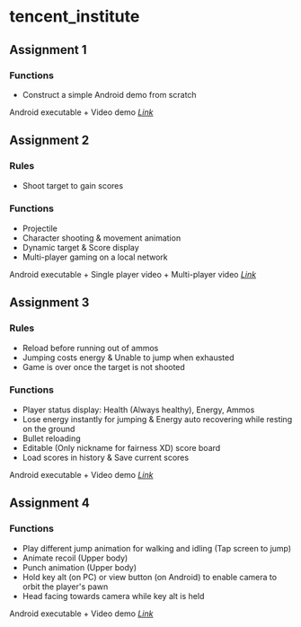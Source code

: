 # tencent_institute
## Assignment 1

### Functions
- Construct a simple Android demo from scratch

Android executable + Video demo [*Link*](https://share.weiyun.com/pM9dF1tx)

## Assignment 2

### Rules
- Shoot target to gain scores

### Functions
- Projectile
- Character shooting & movement animation 
- Dynamic target & Score display
- Multi-player gaming on a local network 

Android executable + Single player video + Multi-player video [*Link*](https://share.weiyun.com/PYU0Wjyx)

## Assignment 3

### Rules
- Reload before running out of ammos
- Jumping costs energy & Unable to jump when exhausted
- Game is over once the target is not shooted

### Functions
- Player status display: Health (Always healthy), Energy, Ammos
- Lose energy instantly for jumping & Energy auto recovering while resting on the ground
- Bullet reloading
- Editable (Only nickname for fairness XD) score board
- Load scores in history & Save current scores

Android executable + Video demo [*Link*](https://share.weiyun.com/WpKO2cTP)


## Assignment 4

### Functions
- Play different jump animation for walking and idling (Tap screen to jump)
- Animate recoil (Upper body)
- Punch animation (Upper body)
- Hold key alt (on PC) or view button (on Android) to enable camera to orbit the player's pawn
- Head facing towards camera while key alt is held

Android executable + Video demo [*Link*](https://share.weiyun.com/DLF6sqV7)

